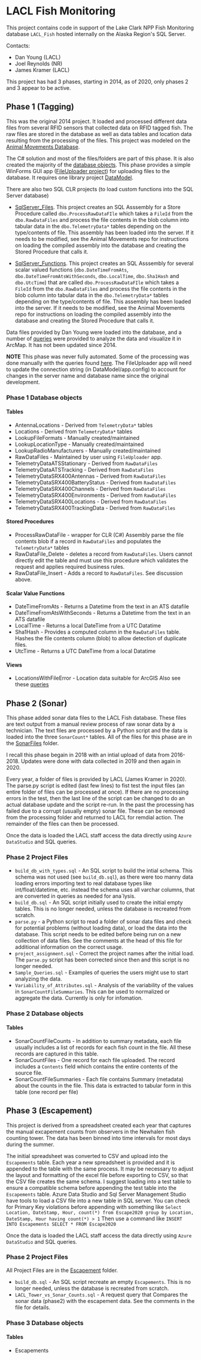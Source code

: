 LACL Fish Monitoring
====================

This project contains code in support of the Lake Clark NPP Fish Monitoring
database `LACL_Fish`
hosted internally on the Alaska Region's SQL Server.

Contacts:
* Dan Young (LACL)
* Joel Reynolds (NR)
* James Kramer (LACL)

This project has had 3 phases, starting in 2014, as of 2020, only phases 2 and 3
appear to be active.

## Phase 1 (Tagging)

This was the original 2014 project. It loaded and processed different data files
from several RFID sensors that collected data on RFID tagged fish. The raw
files are stored in the database as well as data tables and location data
resulting from the processing of the files.  This project was modeled on the
[Animal Movements Database](https://github.com/regan-sarwas/AnimalMovement).

The C# solution and most of the files/folders are part of this phase.
It is also created the majority of the
[database objects](https://github.com/regan-sarwas/FishTagging/tree/master/Database/Database%20Schema.sql).
This phase provides a simple WinForms GUI app 
([FileUploader project](https://github.com/regan-sarwas/FishTagging/tree/master/FileUploader)) for uploading files to the database.
It requires one library project
[DataModel](https://github.com/regan-sarwas/FishTagging/tree/master/DataModel).

There are also two SQL CLR projects (to load custom functions into the SQL Server database)

* [SqlServer_Files](https://github.com/regan-sarwas/FishTagging/tree/master/SqlServer_Files).
  This project creates an SQL Asssembly for a Store Procedure called
  `dbo.ProcessRawDataFIle` which takes a `FileId` from the `dbo.RawDataFiles`
  and process the file contents in the blob column into tabular data in the
  `dbo.TelemetryData*` tables depending on the type/contents of file.
  This assembly has been loaded into the server.  If it needs to be modified,
  see the Animal Movements repo for instructions on loading the compiled
  assembly into the database and creating the Stored Procedure that calls it.

* [SqlServer_Functions](https://github.com/regan-sarwas/FishTagging/tree/master/SqlServer_Functions).
  This project creates an SQL Asssembly for several scalar valued functions
  (`dbo.DateTimeFromAts`, `dbo.DateTimeFromAtsWithSeconds`, `dbo.LocalTime`,
  `dbo.Sha1Hash` and `dbo.UtcTime`) that are called
  `dbo.ProcessRawDataFIle` which takes a `FileId` from the `dbo.RawDataFiles`
  and process the file contents in the blob column into tabular data in the
  `dbo.TelemetryData*` tables depending on the type/contents of file.
  This assembly has been loaded into the server.  If it needs to be modified,
  see the Animal Movements repo for instructions on loading the compiled
  assembly into the database and creating the Stored Procedure that calls it.

Data files provided by Dan Young were loaded into the database, and a number of 
[queries](https://github.com/regan-sarwas/FishTagging/tree/master/Database/Helpful%20Queries.sql)
were provided to analyze the data and visualize it in ArcMap.  It has not been
updated since 2014.

**NOTE** This phase was never fully automated.  Some of the processing was done manually
with the queries found [here](https://github.com/regan-sarwas/FishTagging/tree/master/Database/Helpful%20Queries.sql).  The FileUploader app will need to update
the connection string (in DataModel/app.config) to account for changes in the
server name and database name since the original development.

### Phase 1 Database objects

#### Tables
* AntennaLocations - Derived from `TelemetryData*` tables
* Locations - Derived from `TelemetryData*` tables
* LookupFileFormats - Manually created/maintained
* LookupLocationType - Manually created/maintained
* LookupRadioManufacturers - Manually created/maintained
* RawDataFiles - Maintained by user using `FileUploader` app.
* TelemetryDataATSStationary - Derived from `RawDataFiles`
* TelemetryDataATSTracking - Derived from `RawDataFiles`
* TelemetryDataSRX400Antennas - Derived from `RawDataFiles`
* TelemetryDataSRX400BatteryStatus - Derived from `RawDataFiles`
* TelemetryDataSRX400Channels - Derived from `RawDataFiles`
* TelemetryDataSRX400Environments - Derived from `RawDataFiles`
* TelemetryDataSRX400Locations - Derived from `RawDataFiles`
* TelemetryDataSRX400TrackingData - Derived from `RawDataFiles`

#### Stored Procedures
* ProcessRawDataFile - wrapper for CLR (C#) Assembly
  parse the file contents blob if a record in `RawDataFiles`
  and populates the `TelemetryData*` tables
* RawDataFile_Delete - deletes a record from `RawDataFiles`. Users cannot
  directly edit the table and must use this procedure which validates
  the request and applies required business rules.
* RawDataFile_Insert - Adds a record to `RawDataFiles`. See discussion above.

#### Scalar Value Functions
* DateTimeFromAts - Returns a Datetime from the text in an ATS datafile
* DateTimeFromAtsWithSeconds - Returns a Datetime from the text in an ATS datafile
* LocalTime - Returns a local DateTime from a UTC Datatime
* Sha1Hash - Provides a computed column in the `RawDataFiles` table. Hashes the
  file contents column (blob) to allow detection of duplicate files.
* UtcTime - Returns a UTC DateTime from a local Datatime

#### Views
* LocationsWithFileError - Location data suitable for ArcGIS
Also see these [queries](https://github.com/regan-sarwas/FishTagging/tree/master/Database/Helpful%20Queries.sql)


## Phase 2 (Sonar)

This phase added sonar data files to the LACL Fish database.  These files are
text output from a manual review process of raw sonar data by a technician.
The text files are processed by a Python script and the data is loaded into
the three `SonarCount*` tables.  All of the files for this phase are in the
[SonarFiles](https://github.com/regan-sarwas/FishTagging/tree/master/SonarFiles) folder.

I recall this phase begain in 2018 with an intial upload of data from 2016-2018.
Updates were done with data collected in 2019 and then again in 2020.

Every year, a folder of files is provided by LACL (James Kramer in 2020).
The parse.py script is edited (last few lines) to fist test the input files
(an entire folder of files can be processed at once). If there are no
processing errors in the test, then the last line of the script can be
changed to do an actual database update and the script re-run.  In the past
the processing has failed due to a corrupt (usually empty) sonar file.  These
can be removed from the processing folder and returned to LACL for remdial action.
The remainder of the files can then be processed.

Once the data is loaded the LACL staff access the data directly using `Azure DataStudio`
and SQL queries.

### Phase 2 Project Files
* `build_db_with_types.sql` - An SQL script to build the intial schema.  This
  schema was not used (see `build_db.sql`), as there were too manny data loading
  errors importing text to real database types like int/float/datetime, etc. 
  instead the schema uses all varchar columns, that are converted in queries
  as needed for ana`lysis. 
* `build_db.sql` - An SQL script initially used to create the initial
  empty tables. This is no longer needed, unless the database is recreated from scratch.
* `parse.py` - a Python script to read a folder of sonar data files and check
  for potential problems (without loading data), or load the data into the database.
  This script needs to be edited before being run on a new collection of data
  files.  See the comments at the head of this file for additional information
  on the correct usage.
* `project_assignment.sql` - Correct the project names after the initial load.
  The `parse.py` script has been corrected since then and this script is no longer
  needed.
* `Sample_Queries.sql` - Examples of queries the users might use to start
  analyzing the data.
* `Variability_of_Attributes.sql` - Analysis of the variability of the
  values in `SonarCountFileSummaries`.  This can be used to normalized or
  aggregate the data.  Currently is only for infomation.

### Phase 2 Database objects
#### Tables
* SonarCountFileCounts - In addition to summary metadata, each file usually
  includes a list of records for each fish count in the file.  All these
  records are captured in this table.
* SonarCountFiles - One record for each file uploaded.  The record includes
  a `Contents` field which contains the entire contents of the source file.
* SonarCountFileSummaries - Each file contains Summary (metadata) about the
  counts in the file.  This data is extracted to tabular form in this table
  (one record per file)


## Phase 3 (Escapement)

This project is derived from a spreadsheet created each year that captures
the manual excapement counts from observers in the Newhalen fish counting tower.
The data has been binned into time intervals for most days during the summer.

The initial spreadsheet was converted to CSV and upload into the `Escapements`
table.  Each year a new spreadsheet is provided and it is appended to the
table with the same process.  It may be necessary to adjust the layout and formatting
of the excel file before exporting to CSV, so that the CSV file creates the
same schema.  I suggest loading into a test table to ensure a compatible
schema before appending the test table into the `Escapements` table.
Azure Data Studio and Sql Server Management Studio have tools to load a CSV
file into a new table in SQL server.  You can check for Primary Key violations
before appending with something like
`Select Location, DateStamp, Hour, count(*) from Escape2020 group by Location, DateStamp, Hour having count(*) > 1`
Then use a command like 
`INSERT INTO Escapements SELECT * FROM Escape2020`

Once the data is loaded the LACL staff access the data directly using `Azure DataStudio`
and SQL queries.

### Phase 2 Project Files
All Project Files are in the
[Escapement](https://github.com/regan-sarwas/FishTagging/tree/master/Escapements)
folder.

* `build_db.sql` - An SQL script recreate an empty `Escapements`.
  This is no longer needed, unless the database is recreated from scratch.
* `LACL_Tower_vs_Sonar_Counts.sql` - A request query that Compares the
  sonar data (phase2) with the escapement data.  See the comments in the file
  for details.
  

### Phase 3 Database objects
#### Tables
* Escapements

